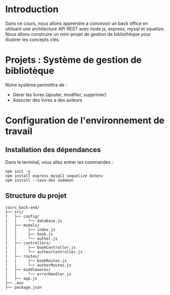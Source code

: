 # Introduction
Dans ce cours, nous allons apprendre a concevoir un back office en utilisant une architecture API REST avec node.js, express, mysql et squelize. Nous allons construire un mini-projet de gestion de bibliothèque pour illustrer les concepts clés.

# Projets : Système de gestion de bibliotèque
Notre système permettra de :
* Gérer les livres (ajouter, modifier, supprimer)
* Associer des livres a des auteurs

# Configuration de l'environnement de travail
##  Installation des dépendances
Dans le terminal, vous allez entrer les commandes :
```
npm init -y
npm install express mysql2 sequelize dotenv
npm install --save-dev nodemon

```
## Structure du projet

```
cours_back-end/
├── src/
|   ├── config/
|   |     └── database.js
|   ├── models/
|   |     ├── index.js
|   |     ├── book.js
|   |     └── author.js
|   ├── controllers/
|   |     ├── bookController.js
|   |     └── autheurController.js
|   ├── routes/
|   |     ├── bookRoutes.js
|   |     └── authorRoutes.js
|   ├── middlewares/
|   |     └── errorHandler.js
|   ├── app.js
├── .env
├── package.json

```


